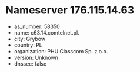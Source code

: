 # Nameserver 176.115.14.63

* as_number: 58350
* name: c63.14.comtelnet.pl.
* city: Grybow
* country: PL
* organization: PHU Classcom Sp. z o.o.
* version: Unknown
* dnssec: false
